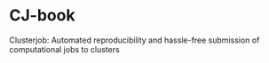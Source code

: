 # CJ-book
Clusterjob: Automated reproducibility and hassle-free submission of computational jobs to clusters
